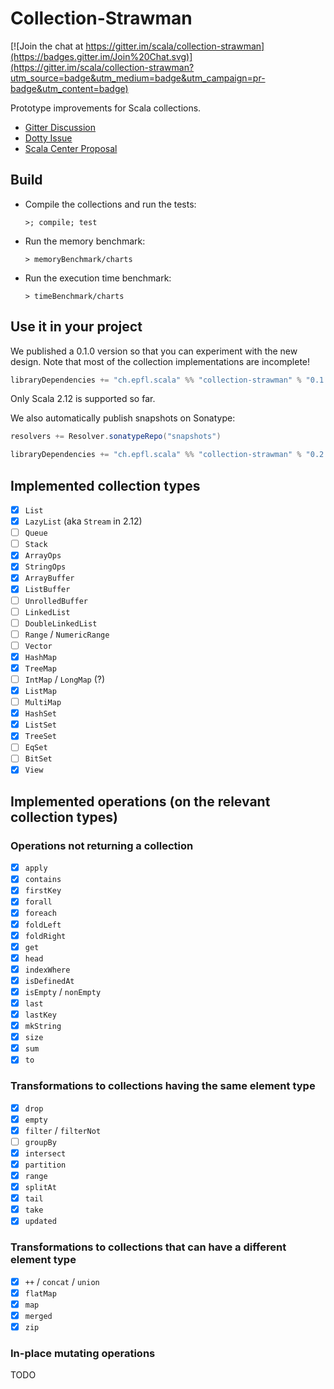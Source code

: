 # Collection-Strawman

[![Join the chat at https://gitter.im/scala/collection-strawman](https://badges.gitter.im/Join%20Chat.svg)](https://gitter.im/scala/collection-strawman?utm_source=badge&utm_medium=badge&utm_campaign=pr-badge&utm_content=badge)

Prototype improvements for Scala collections.

- [Gitter Discussion](https://gitter.im/scala/collection-strawman)
- [Dotty Issue](https://github.com/lampepfl/dotty/issues/818)
- [Scala Center Proposal](https://github.com/scalacenter/advisoryboard/blob/master/proposals/007-collections.md)

## Build

- Compile the collections and run the
  tests:
  
  ~~~
  >; compile; test
  ~~~
- Run the memory benchmark:
  
  ~~~
  > memoryBenchmark/charts
  ~~~
- Run the execution time benchmark:
  
  ~~~
  > timeBenchmark/charts
  ~~~

## Use it in your project

We published a 0.1.0 version so that you can experiment with the new design.
Note that most of the collection implementations are incomplete!

~~~ scala
libraryDependencies += "ch.epfl.scala" %% "collection-strawman" % "0.1.0"
~~~

Only Scala 2.12 is supported so far.

We also automatically publish snapshots on Sonatype:

~~~ scala
resolvers += Resolver.sonatypeRepo("snapshots")

libraryDependencies += "ch.epfl.scala" %% "collection-strawman" % "0.2.0-SNAPSHOT"
~~~

## Implemented collection types

- [x] `List`
- [x] `LazyList` (aka `Stream` in 2.12)
- [ ] `Queue`
- [ ] `Stack`
- [x] `ArrayOps`
- [x] `StringOps`
- [x] `ArrayBuffer`
- [x] `ListBuffer`
- [ ] `UnrolledBuffer`
- [ ] `LinkedList`
- [ ] `DoubleLinkedList`
- [ ] `Range` / `NumericRange`
- [ ] `Vector`
- [x] `HashMap`
- [x] `TreeMap`
- [ ] `IntMap` / `LongMap` (?)
- [x] `ListMap`
- [ ] `MultiMap`
- [x] `HashSet`
- [x] `ListSet`
- [x] `TreeSet`
- [ ] `EqSet`
- [ ] `BitSet`
- [x] `View`

## Implemented operations (on the relevant collection types)

### Operations not returning a collection

- [x] `apply`
- [x] `contains`
- [x] `firstKey`
- [x] `forall`
- [x] `foreach`
- [x] `foldLeft`
- [x] `foldRight`
- [x] `get`
- [x] `head`
- [x] `indexWhere`
- [x] `isDefinedAt`
- [x] `isEmpty` / `nonEmpty`
- [x] `last`
- [x] `lastKey`
- [x] `mkString`
- [x] `size`
- [x] `sum`
- [x] `to`

### Transformations to collections having the same element type

- [x] `drop`
- [x] `empty`
- [x] `filter` / `filterNot`
- [ ] `groupBy`
- [x] `intersect`
- [x] `partition`
- [x] `range`
- [x] `splitAt`
- [x] `tail`
- [x] `take`
- [x] `updated`

### Transformations to collections that can have a different element type

- [x] `++` / `concat` / `union`
- [x] `flatMap`
- [x] `map`
- [x] `merged`
- [x] `zip`

### In-place mutating operations

TODO